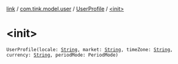 [link](../../index.md) / [com.tink.model.user](../index.md) / [UserProfile](index.md) / [&lt;init&gt;](./-init-.md)

# &lt;init&gt;

`UserProfile(locale: `[`String`](https://kotlinlang.org/api/latest/jvm/stdlib/kotlin/-string/index.html)`, market: `[`String`](https://kotlinlang.org/api/latest/jvm/stdlib/kotlin/-string/index.html)`, timeZone: `[`String`](https://kotlinlang.org/api/latest/jvm/stdlib/kotlin/-string/index.html)`, currency: `[`String`](https://kotlinlang.org/api/latest/jvm/stdlib/kotlin/-string/index.html)`, periodMode: PeriodMode)`
